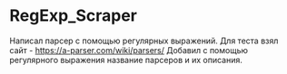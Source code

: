 # RegExp_Scraper
Написал парсер с помощью регулярных выражений. Для теста взял сайт - https://a-parser.com/wiki/parsers/
Добавил с помощью регулярного выражения название парсеров и их описания.
